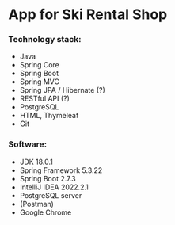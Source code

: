 # App for Ski Rental Shop

### Technology stack: 
- Java
- Spring Core
- Spring Boot
- Spring MVC
- Spring JPA / Hibernate (?)
- RESTful API (?)
- PostgreSQL
- HTML, Thymeleaf
- Git

### Software:
- JDK 18.0.1
- Spring Framework 5.3.22
- Spring Boot 2.7.3
- IntelliJ IDEA 2022.2.1
- PostgreSQL server
- (Postman)
- Google Chrome